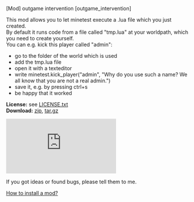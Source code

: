[Mod] outgame intervention [outgame_intervention]

This mod allows you to let minetest execute a .lua file which you just created.  
By default it runs code from a file called "tmp.lua" at your worldpath, which you need to create yourself.  
You can e.g. kick this player called "admin":
* go to the folder of the world which is used
* add the tmp.lua file
* open it with a texteditor
* write minetest.kick_player("admin", "Why do you use such a name? We all know that you are not a real admin.")
* save it, e.g. by pressing ctrl+s
* be happy that it worked

**License:** see [LICENSE.txt](https://raw.githubusercontent.com/HybridDog/outgame_intervention/master/LICENSE.txt)  
**Download:** [zip](https://github.com/HybridDog/outgame_intervention/archive/master.zip), [tar.gz](https://github.com/HybridDog/outgame_intervention/tarball/master)  

![I'm a screenshot!](https://forum.minetest.net/download/file.php?mode=view&id=1690&sid=378695d91b8496225df219c878a37517)

If you got ideas or found bugs, please tell them to me.

[How to install a mod?](http://wiki.minetest.net/Installing_Mods)
